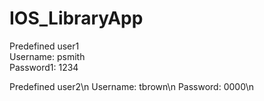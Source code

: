 # IOS_LibraryApp
Predefined user1 <br />
Username: psmith <br />
Password1: 1234 <br />

Predefined user2\n
Username: tbrown\n
Password: 0000\n
